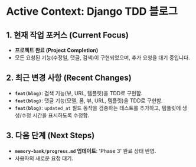 # Active Context: Django TDD 블로그

## 1. 현재 작업 포커스 (Current Focus)

- **프로젝트 완료 (Project Completion)**
- 모든 요청된 기능(수정일, 댓글, 검색)이 구현되었으며, 추가 요청을 대기 중입니다.

## 2. 최근 변경 사항 (Recent Changes)

- **`feat(blog)`**: 검색 기능(뷰, URL, 템플릿)을 TDD로 구현함.
- **`feat(blog)`**: 댓글 기능(모델, 폼, 뷰, URL, 템플릿)을 TDD로 구현함.
- **`feat(blog)`**: `updated_at` 필드 동작을 검증하는 테스트를 추가하고, 템플릿에 생성/수정 시간을 표시하도록 수정함.

## 3. 다음 단계 (Next Steps)

- **`memory-bank/progress.md` 업데이트**: 'Phase 3' 완료 상태 반영.
- 사용자의 새로운 요청 대기.
